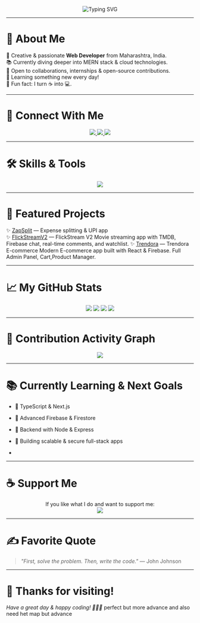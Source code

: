<!-- ✨ Hi, I'm Altamash Sheikh ✨ -->
<p align="center">
  <img src="https://readme-typing-svg.herokuapp.com?font=Fira+Code&duration=3000&pause=1000&color=00FFFF&center=true&vCenter=true&multiline=true&width=700&height=80&lines=✨+Hi%2C+I'm+Altamash+Sheikh+✨;💻+Web+Developer+%7C+Open+Source+Enthusiast+%7C+Lifelong+Learner;🚀+Creating+cool+things+with+code" alt="Typing SVG" />
</p>

---

# 🌟 About Me  
🎨 Creative & passionate **Web Developer** from Maharashtra, India.  
📚 Currently diving deeper into MERN stack & cloud technologies.  
🤝 Open to collaborations, internships & open-source contributions.  
🌱 Learning something new every day!  
💬 Fun fact: I turn ☕ into 💻.

---

# 🔗 Connect With Me  
<p align="center">
<a href="https://linkedin.com/in/altamash-sheikh-1ba6a72aa">
  <img src="https://img.shields.io/badge/LinkedIn-0077B5?style=for-the-badge&logo=linkedin&logoColor=white"/>
</a>
<a href="https://skaltamashportfolio.netlify.app/">
  <img src="https://img.shields.io/badge/Portfolio-00C7B7?style=for-the-badge&logo=netlify&logoColor=white"/>
</a>
<a href="https://twitter.com/@AltmashThe6081">
  <img src="htt
    ps://img.shields.io/badge/Twitter-1DA1F2?style=for-the-badge&logo=twitter&logoColor=white"/>
</a>

</p>

---

# 🛠️ Skills & Tools
<p align="center">
<img src="https://skillicons.dev/icons?i=html,css,js,react,nodejs,firebase,mongodb,git,github,tailwind,vscode,vercel" />
</p>

---

# 🌟 Featured Projects
✨ [ZapSplit](https://github.com/SkAltmash/ZapSplit) — Expense splitting & UPI app  
✨ [FlickStreamV2](https://flickstreamvtwo.netlify.app/) — FlickStream V2  Movie streaming app with TMDB, Firebase chat, real-time comments, and watchlist.
✨ [Trendora](https://astrendora.netlify.app/) — Trendora E-commerce Modern E-commerce app built with React & Firebase. Full Admin Panel, Cart,Product Manager.



---

# 📈 My GitHub Stats
<p align="center">
<img src="https://github-readme-stats.vercel.app/api?username=SkAltmash&show_icons=true&theme=radical&hide_border=true" />
<img src="https://streak-stats.demolab.com?user=SkAltmash&theme=radical&hide_border=true" />
<img src="https://github-readme-stats.vercel.app/api/top-langs/?username=SkAltmash&layout=compact&theme=radical&hide_border=true" />
  <img src="https://komarev.com/ghpvc/?username=SkAltmash&style=for-the-badge&color=brightgreen" />

</p>

---

# 🌌 Contribution Activity Graph
<p align="center">
<img src="https://github-readme-activity-graph.vercel.app/graph?username=SkAltmash&theme=react-dark" />
</p>

---

# 📚 Currently Learning & Next Goals
- 🔷 TypeScript & Next.js
- 🔷 Advanced Firebase & Firestore
- 🔷 Backend with Node & Express
- 🔷 Building scalable & secure full-stack apps

- 
---

# ☕ Support Me
<p align="center">
If you like what I do and want to support me:
<br>
<a href="https://buymeacoffee.com/sk_altamash18">
  <img src="https://img.shields.io/badge/☕-Buy%20Me%20a%20Coffee-FFDD00?style=for-the-badge&logo=buy-me-a-coffee&logoColor=black"/>
</a>
</p>

---

# ✍️ Favorite Quote
> *"First, solve the problem. Then, write the code."* — John Johnson

---

# 🚀 Thanks for visiting!
*Have a great day & happy coding! 👨‍💻✨* perfect but more advance and also need het map but advance 
